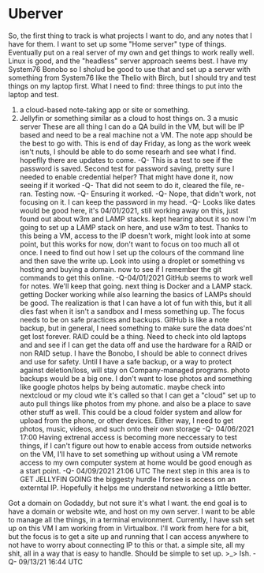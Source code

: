 # Uberver

So, the first thing to track is what projects I want to do, and any notes that I have for them.
I want to set up some "Home server" type of things.
Eventually put on a real server of my own and get things to work really well.
Linux is good, and the "headless" server approach seems best. 
I have my System76 Bonobo so I sholud be good to use that and set up a server with something from System76 like the 
Thelio with Birch, but I should try and test things on my laptop first.
What I need to find:
three things to put into the laptop and test.
1. a cloud-based note-taking app or site or something.
2. Jellyfin or something similar as a cloud to host things on.
3 a music server
These are all thing I can do a QA build in the VM, but will be IP based and need to be a real machine not a VM.
The note app should be the best to go with.
This is end of day Friday, as long as the work week isn't nuts, I should be able to do some researh and see what I find.
hopeflly there are updates to come.
-Q-
This is a test to see if the password is saved.
Second test for password saving, pretty sure I needed to enable credential helper?
That might have done it, now seeing if it worked
-Q-
That did not seem to do it, cleared the file, re-ran.
Testing now.
-Q-
Ensuring it worked.
-Q-
Nope, that didn't work,
not focusing on it.
I can keep the password in my head.
-Q-
Looks like dates would be good here,
it's 04/01/2021, still working away on this, just found out about w3m and LAMP stacks.
kept hearing about it so now I'm going to set up a LAMP stack on here, and use w3m to test.
Thanks to this being a VM, access to the IP doesn't work, might look into at some point, but this works for now,
don't want to focus on too much all ot once.
I need to find out how I set up the colours of the command line and then save the write up.
Look into using a droplet or something vs hosting and buying a domain.
now to see if I remember the git commands to get this online.
-Q-04/01/2021
GitHub seems to work well for notes. We'll keep that going.
next thing is Docker and a LAMP stack. getting Docker working while also learning the basics of
LAMPs should be good.
The realization is that I can have a lot of fun with this, but it all dies fast when it isn't 
a sandbox and I mess something up.
The focus needs to be on safe practices and backups.
GitHub is like a note backup, but in general, I need something to make sure the data does'nt get lost forever. RAID could be a thing. Need to check into old laptops and and see if I can get the data off and use the hardware for a RAID or non RAID setup. I have the Bonobo, I should be able to connect drives and use for safety.
Until I have a safe backup, or a way to protect against deletion/loss, will stay on Company-managed programs.
photo backups would be a big one. I don't want to lose photos and something like google photos helps by being automatic. 
maybe check into nextcloud or my cloud wte it's called so that I can get a "cloud" set up to auto pull things like photos from my phone. and also be a place to save other stuff as well.
This could be a cloud folder system and allow for upload from the phone, or other devices.
Either way, I need to get photos, music, videos, and such onto their own storage
-Q- 04/06/2021 17:00
Having extrenal access is becoming more neccessary to test things, if I can't figure out how to enable access from outside networks on the VM, I'll have to set something up without using a VM
remote access to my own computer system at home would be good enough as a start point.
-Q- 04/09/2021 21:06 UTC
The next step in this area is to GET JELLYFIN GOING
the biggesty hurdle I forsee is access on an externtal IP.
Hopefully it helps me understand networking  a little better.


Got a domain on Godaddy, but not sure it's what I want.
the end goal is to have a domain or website wte, and host on my own server.
I want to be able to manage all the things, in a terminal environment.
Currently, I have ssh set up on this VM I am working from in Virtualbox.
I'll work from here for a bit, but the focus is to get a site up and running
 that I can access anywhere to not have to worry about connecting IP to this or that.
a simple site, all my shit, all in a way that is easy to handle.
Should be simple to set up. >_> Ish.
-Q- 09/13/21 16:44 UTC

